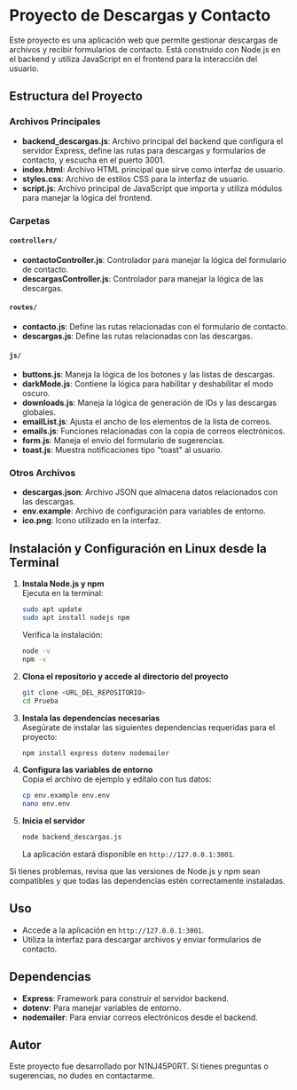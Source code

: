 # Proyecto de Descargas y Contacto

Este proyecto es una aplicación web que permite gestionar descargas de archivos y recibir formularios de contacto. Está construido con Node.js en el backend y utiliza JavaScript en el frontend para la interacción del usuario.

## Estructura del Proyecto

### Archivos Principales

- **backend_descargas.js**: Archivo principal del backend que configura el servidor Express, define las rutas para descargas y formularios de contacto, y escucha en el puerto 3001.
- **index.html**: Archivo HTML principal que sirve como interfaz de usuario.
- **styles.css**: Archivo de estilos CSS para la interfaz de usuario.
- **script.js**: Archivo principal de JavaScript que importa y utiliza módulos para manejar la lógica del frontend.

### Carpetas

#### `controllers/`
- **contactoController.js**: Controlador para manejar la lógica del formulario de contacto.
- **descargasController.js**: Controlador para manejar la lógica de las descargas.

#### `routes/`
- **contacto.js**: Define las rutas relacionadas con el formulario de contacto.
- **descargas.js**: Define las rutas relacionadas con las descargas.

#### `js/`
- **buttons.js**: Maneja la lógica de los botones y las listas de descargas.
- **darkMode.js**: Contiene la lógica para habilitar y deshabilitar el modo oscuro.
- **downloads.js**: Maneja la lógica de generación de IDs y las descargas globales.
- **emailList.js**: Ajusta el ancho de los elementos de la lista de correos.
- **emails.js**: Funciones relacionadas con la copia de correos electrónicos.
- **form.js**: Maneja el envío del formulario de sugerencias.
- **toast.js**: Muestra notificaciones tipo "toast" al usuario.

### Otros Archivos
- **descargas.json**: Archivo JSON que almacena datos relacionados con las descargas.
- **env.example**: Archivo de configuración para variables de entorno.
- **ico.png**: Icono utilizado en la interfaz.

## Instalación y Configuración en Linux desde la Terminal

1. **Instala Node.js y npm**  
    Ejecuta en la terminal:
    ```bash
    sudo apt update
    sudo apt install nodejs npm
    ```
    Verifica la instalación:
    ```bash
    node -v
    npm -v
    ```

2. **Clona el repositorio y accede al directorio del proyecto**  
    ```bash
    git clone <URL_DEL_REPOSITORIO>
    cd Prueba
    ```

3. **Instala las dependencias necesarias**  
   Asegúrate de instalar las siguientes dependencias requeridas para el proyecto:
   ```bash
   npm install express dotenv nodemailer
   ```

4. **Configura las variables de entorno**  
    Copia el archivo de ejemplo y edítalo con tus datos:
    ```bash
    cp env.example env.env
    nano env.env
    ```

5. **Inicia el servidor**  
    ```bash
    node backend_descargas.js
    ```
    La aplicación estará disponible en `http://127.0.0.1:3001`.

Si tienes problemas, revisa que las versiones de Node.js y npm sean compatibles y que todas las dependencias estén correctamente instaladas.

## Uso

- Accede a la aplicación en `http://127.0.0.1:3001`.
- Utiliza la interfaz para descargar archivos y enviar formularios de contacto.

## Dependencias

- **Express**: Framework para construir el servidor backend.
- **dotenv**: Para manejar variables de entorno.
- **nodemailer**: Para enviar correos electrónicos desde el backend.

## Autor
Este proyecto fue desarrollado por N1NJ45P0RT. Si tienes preguntas o sugerencias, no dudes en contactarme.